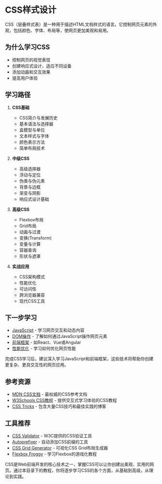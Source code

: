 # CSS样式设计

CSS（层叠样式表）是一种用于描述HTML文档样式的语言。它控制网页元素的外观，包括颜色、字体、布局等，使网页更加美观和易用。

## 为什么学习CSS
- 控制网页的视觉表现
- 创建响应式设计，适应不同设备
- 添加动画和交互效果
- 提高用户体验

## 学习路径

1. **CSS基础**
   - CSS简介与发展历史
   - 基本语法与选择器
   - 盒模型与单位
   - 文本样式与字体
   - 颜色表示方法
   - 简单布局技术

2. **中级CSS**
   - 高级选择器
   - 浮动与定位
   - 伪类与伪元素
   - 背景与边框
   - 渐变与阴影
   - 响应式设计基础

3. **高级CSS**
   - Flexbox布局
   - Grid布局
   - 动画与过渡
   - 变换(Transform)
   - 变量与计算
   - 容器查询
   - 形状与遮罩

4. **实战应用**
   - CSS架构模式
   - 性能优化
   - 可访问性
   - 跨浏览器兼容
   - 现代CSS工具


## 下一步学习
- [JavaScript](https://developer.mozilla.org/zh-CN/docs/Web/JavaScript) - 学习网页交互和动态内容
- [DOM操作](https://developer.mozilla.org/zh-CN/docs/Web/API/Document_Object_Model) - 了解如何通过JavaScript操作网页元素
- [前端框架](https://developer.mozilla.org/zh-CN/docs/Learn/Tools_and_testing/Client-side_JavaScript_frameworks) - 如React、Vue或Angular
- [性能优化](https://developer.mozilla.org/zh-CN/docs/Learn/Performance) - 学习如何优化网页性能

完成CSS学习后，建议深入学习JavaScript和前端框架，这些技术将帮助你创建更复杂、更具交互性的网页应用。

## 参考资源
- [MDN CSS文档](https://developer.mozilla.org/zh-CN/docs/Web/CSS) - 最权威的CSS参考文档
- [W3Schools CSS教程](https://www.w3schools.com/css/) - 提供交互式学习体验的CSS教程
- [CSS Tricks](https://css-tricks.com/) - 包含大量CSS技巧和最佳实践的博客

## 工具推荐
- [CSS Validator](https://jigsaw.w3.org/css-validator/) - W3C提供的CSS验证工具
- [Autoprefixer](https://autoprefixer.github.io/) - 自动添加CSS前缀的工具
- [CSS Grid Generator](https://cssgrid-generator.netlify.app/) - 可视化CSS Grid布局生成器
- [Flexbox Froggy](https://flexboxfroggy.com/) - 学习Flexbox的游戏化教程

CSS是Web前端开发的核心技术之一，掌握CSS可以让你创建出美观、实用的网页。通过本目录下的教程，你将逐步学习CSS的各个方面，从基础到高级，从理论到实践。